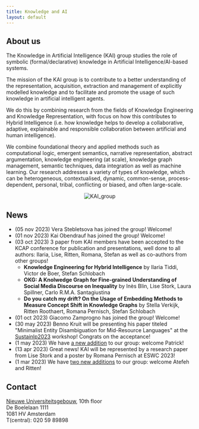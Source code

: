 ```yaml
---
title: Knowledge and AI
layout: default
---
```


## About us

The Knowledge in Artificial Intelligence (KAI) group studies the role of symbolic (formal/declarative) knowledge in Artificial Intelligence/AI-based systems. 

The mission of the KAI group is to contribute to a better understanding of the representation, acquisition, extraction and management of explicitly modelled knowledge and to facilitate and promote the usage of such knowledge in artificial intelligent agents. 

We do this by combining research from the fields of Knowledge Engineering and Knowledge Representation, with focus on how this contributes to Hybrid Intelligence (i.e. how knowledge helps to develop a collaborative, adaptive, explainable and responsible collaboration between artificial and human intelligence).

We combine foundational theory and applied methods such as computational logic, emergent semantics, narrative representation, abstract argumentation, knowledge engineering (at scale), knowledge graph management, semantic techniques, data integration as well as machine learning. Our research addresses a variety of types of knowledge, which can be heterogeneous, contextualised, dynamic, common-sense, process-dependent, personal, tribal, conflicting or biased, and often large-scale.

<center>
<img src="../../images/group_oct2023.jpg" alt="KAI_group" style="top:6px;"/>
</center>

## News
<ul>
    <li> (05 nov 2023) Vera Stebletsova has joined the group! Welcome! </li>
    <li> (01 nov 2023) Kai Obendrauf has joined the group! Welcome! </li>
    <li> (03 oct 2023) 3 paper from KAI members have been accepted to the KCAP conference for publication and presentations, well done to all authors: Ilaria, Lise, Ritten, Romana, Stefan as well as co-authors from other groups! 
    <ul>
        <li><b>Knowledge Engineering for Hybrid Intelligence</b> by Ilaria Tiddi, Victor de Boer, Stefan Schlobach</li>
        <li><b>OKG: A Knolwedge Graph for Fine-grained Understanding of Social Media Discourse on Inequality</b> by Inès Blin, Lise Stork, Laura Spillner, Carlo R.M.A. Santagiustina</li>
        <li><b>Do you catch my drift? On the Usage of Embedding Methods to Measure Concept Shift in Knowledge Graphs</b> by Stella Verkijk, Ritten Roothaert, Romana Pernisch, Stefan Schlobach</li>
    </ul>
    </li>
    <li> (01 oct 2023) Giacomo Zamprogno has joined the group! Welcome! </li>
    <li> (30 may 2023) Benno Kruit will be presenting his paper titeled "Minimalist Entity Disambiguation for Mid-Resource Languages" at the <a href="https://sites.google.com/view/sustainlp2023">Sustainlp2023</a> workshop! Congrats on the acceptance! </li>
    <li> (1 may 2023) We have <a href="/people">a new addition</a> to our group: welcome Patrick!</li>
    <li> (13 apr 2023) Great news! KAI will be represented by a research paper from Lise Stork and a poster by Romana Pernisch at ESWC 2023! </li>
    <li> (1 mar 2023) We have <a href="/people">two new additions</a> to our group: welcome Atefeh and Ritten!</li>
</ul>

## Contact
<a href="https://vu.nl/nl/over-de-vu/meer-over/nieuwe-universiteitsgebouw">Nieuwe Universiteitsgebouw</a>, 10th floor<br>
De Boelelaan 1111<br>
1081 HV Amsterdam<br>
T(central): 020 59 89898
